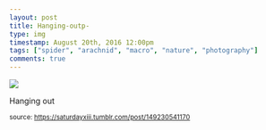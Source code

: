 ```yaml
---
layout: post
title: Hanging-outp-
type: img
timestamp: August 20th, 2016 12:00pm
tags: ["spider", "arachnid", "macro", "nature", "photography"]
comments: true
---
```

<img src="https://saturdayxiii.github.io/media/149230541170.jpg"/>

Hanging out
 
  
<small>source: https://saturdayxiii.tumblr.com/post/149230541170</small>